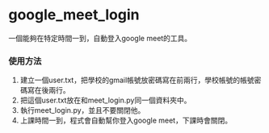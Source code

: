 # google_meet_login
一個能夠在特定時間一到，自動登入google meet的工具。

### 使用方法
1. 建立一個user.txt，把學校的gmail帳號放密碼寫在前兩行，學校帳號的帳號密碼寫在後兩行。
2. 把這個user.txt放在和meet_login.py同一個資料夾中。
3. 執行meet_login.py，並且不要關閉他。
4. 上課時間一到，程式會自動幫你登入google meet，下課時會關閉。
